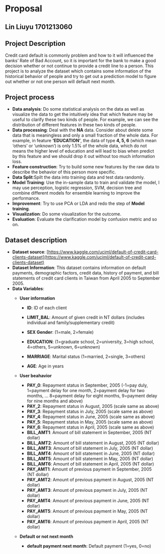 # Proposal

## Lin Liuyu 1701213060

## Project Description

Credit card default is commonly problem and how to it will influenced the banks’ Rate of Bad Account, so it is important for the bank to make a good decision whether or not continue to provide a credit line to a person. This project is to analyze the dataset which contains some information of the historical behavior of people and try to get out a prediction model to figure out whether or not one person will default next month.

## Project process

* __Data analysis__: Do some statistical analysis on the data as well as visualize the data to get the intuitively idea that which feature may be useful to clarify these two kinds of people. For example, we can see the distribution of different features in these two kinds of people. 
*	__Data processing__: Deal with the __NA__ data. Consider about delete some data that is meaningless and only a small fraction of the whole data. For example, in feature __‘EDUCATION’__, the data of type __4, 5, 6__ (which mean ‘others’ or ‘unknown’) is only 1.5% of the whole data, which do not means the higher level of education and will lead to bias when predict by this feature and we should drop it out without too much information loss.
* __Feature construction__: Try to build some new features by the raw data to describe the behavior of this person more specific.
* __Data Split__:Spilt the data into training data and test data randomly.
* __Model Training__: Use the in-sample data to train and validate the model, I may use perception, logistic regression, SVM, decision tree and combine different models for ensemble learning to improve the performance.
* __Improvement__: Try to use PCA or LDA and redo the step of __Model training__.
* __Visualization__: Do some visualization for the outcome.
* __Evaluation__: Evaluate the clarification model by confusion metric and so on.

## Dataset description

* __Dataset source__: [https://www.kaggle.com/uciml/default-of-credit-card-clients-dataset](https://www.kaggle.com/uciml/default-of-credit-card-clients-dataset) 
* __Dataset Information__: This dataset contains information on default payments, demographic factors, credit data, history of payment, and bill statements of credit card clients in Taiwan from April 2005 to September 2005.
* __Data Variables__:
  * __User information__
    * __ID__: ID of each client
    * __LIMIT_BAL__: Amount of given credit in NT dollars (includes individual and family/supplementary credit)

    * __SEX	Gender__: (1=male, 2=female)
    * __EDUCATION__: (1=graduate school, 2=university, 3=high school, 4=others, 5=unknown, 6=unknown)
    * __MARRIAGE__:	Marital status (1=married, 2=single, 3=others)
    * __AGE__: Age in years

  * __User beahavior__
    * __PAY_0__:	Repayment status in September, 2005 (-1=pay duly, 1=payment delay for one month, 2=payment delay for two months, ... 8=payment delay for eight months, 9=payment delay for nine months and above)
    * __PAY_2__:	Repayment status in August, 2005 (scale same as above)
    * __PAY_3__:	Repayment status in July, 2005 (scale same as above)
    * __PAY_4__:	Repayment status in June, 2005 (scale same as above)
    * __PAY_5__:	Repayment status in May, 2005 (scale same as above)
    * __PAY_6__:	Repayment status in April, 2005 (scale same as above)
    * __BILL_AMT1__:	Amount of bill statement in September, 2005 (NT dollar)
    * __BILL_AMT2__:	Amount of bill statement in August, 2005 (NT dollar)
    * __BILL_AMT3__:	Amount of bill statement in July, 2005 (NT dollar)
    * __BILL_AMT4__:	Amount of bill statement in June, 2005 (NT dollar)
    * __BILL_AMT5__:	Amount of bill statement in May, 2005 (NT dollar)
    * __BILL_AMT6__:	Amount of bill statement in April, 2005 (NT dollar)
    * __PAY_AMT1__:	Amount of previous payment in September, 2005 (NT dollar)
    * __PAY_AMT2__:	Amount of previous payment in August, 2005 (NT dollar)
    * __PAY_AMT3__:	Amount of previous payment in July, 2005 (NT dollar)
    * __PAY_AMT4__:	Amount of previous payment in June, 2005 (NT dollar)
    * __PAY_AMT5__:	Amount of previous payment in May, 2005 (NT dollar)
    * __PAY_AMT6__:	Amount of previous payment in April, 2005 (NT dollar)

  * __Default or not next month__
    * __default payment next month__:	Default payment (1=yes, 0=no)



